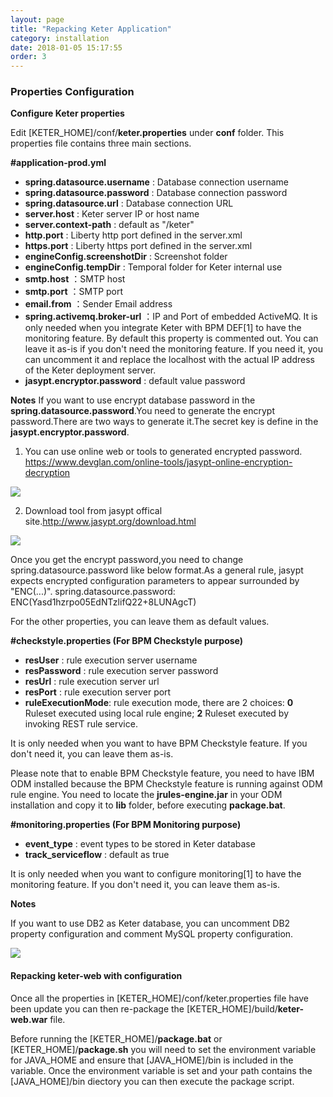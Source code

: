```yaml
---
layout: page
title: "Repacking Keter Application"
category: installation
date: 2018-01-05 15:17:55
order: 3
---
```


   
### Properties Configuration


**Configure Keter properties** 
 
Edit [KETER_HOME]/conf/**keter.properties** under **conf** folder. This properties file contains three main sections.

**#application-prod.yml**   
*  **spring.datasource.username** : Database connection username  
*  **spring.datasource.password** : Database connection password  
*  **spring.datasource.url** : Database connection URL
*  **server.host** :  Keter server IP or host name
*  **server.context-path** : default as  "/keter"  
*  **http.port** : Liberty http port defined in the server.xml
*  **https.port** : Liberty https port defined in the server.xml
*  **engineConfig.screenshotDir** :  Screenshot folder
*  **engineConfig.tempDir** :  Temporal folder for Keter internal use 
*  **smtp.host** ：SMTP host    
*  **smtp.port** ：SMTP port    
*  **email.from** ：Sender Email address 
*  **spring.activemq.broker-url** ：IP and Port of embedded ActiveMQ. It is only needed when you integrate Keter with BPM DEF[1] to have the monitoring feature. By default this property is commented out. You can leave it as-is if you don't need the monitoring feature. If you need it, you can uncomment it and replace the localhost with the actual IP address of the Keter deployment server.
*  **jasypt.encryptor.password** : default value password

**Notes** 
If you want to use encrypt database password in the **spring.datasource.password**.You need to generate the encrypt password.There are two ways to generate it.The secret key is define in the **jasypt.encryptor.password**.
1. You can use online web or tools to generated encrypted password.
https://www.devglan.com/online-tools/jasypt-online-encryption-decryption

![][onlineencrypt]

[onlineencrypt]: ../images/install/online.png

2. Download tool from jasypt offical site.http://www.jasypt.org/download.html

![][offlineencrypt]

[offlineencrypt]: ../images/install/offline.png

Once you get the encrypt password,you need to change spring.datasource.password like below format.As a general rule, jasypt expects encrypted configuration parameters to appear surrounded by "ENC(...)".
spring.datasource.password: ENC(Yasd1hzrpo05EdNTzlifQ22+8LUNAgcT)

 For the other properties, you can leave them as default values.
 
**#checkstyle.properties (For BPM Checkstyle purpose)**
	
*  **resUser** : rule execution server username  
*  **resPassword** : rule execution server password  
*  **resUrl** : rule execution server url  
*  **resPort** : rule execution server port 
*  **ruleExecutionMode**: rule execution mode, there are 2 choices: **0**  Ruleset executed using local rule engine; **2**  Ruleset executed by invoking REST rule service.

It is only needed when you want to have BPM Checkstyle feature. If you don't need it, you can leave them as-is.

Please note that to enable BPM Checkstyle feature, you need to have IBM ODM installed because the BPM Checkstyle feature is running against ODM rule engine. You need to locate the **jrules-engine.jar** in your ODM installation and copy it to **lib** folder, before executing **package.bat**.

**#monitoring.properties (For BPM Monitoring purpose)**
	
*  **event_type** : event types to be stored in Keter database  
*  **track_serviceflow** : default as true  



It is only needed when you want to configure monitoring[1] to have the monitoring feature. If you don't need it, you can leave them as-is.

**Notes** 

If you want to use DB2 as Keter database, you can uncomment DB2 property configuration and comment MySQL property configuration.

![][db2config]

[db2config]: ../images/install/db2configuration.png

#### Repacking keter-web with configuration

Once all the properties in [KETER_HOME]/conf/keter.properties file have been update you can then re-package the [KETER_HOME]/build/**keter-web.war** file.  

Before running the [KETER_HOME]/**package.bat** or [KETER_HOME]/**package.sh** you will need to set the environment variable for JAVA_HOME and ensure that [JAVA_HOME]/bin is included in the variable.  Once the environment variable is set and your path contains the [JAVA_HOME]/bin diectory you can then execute the package script.

